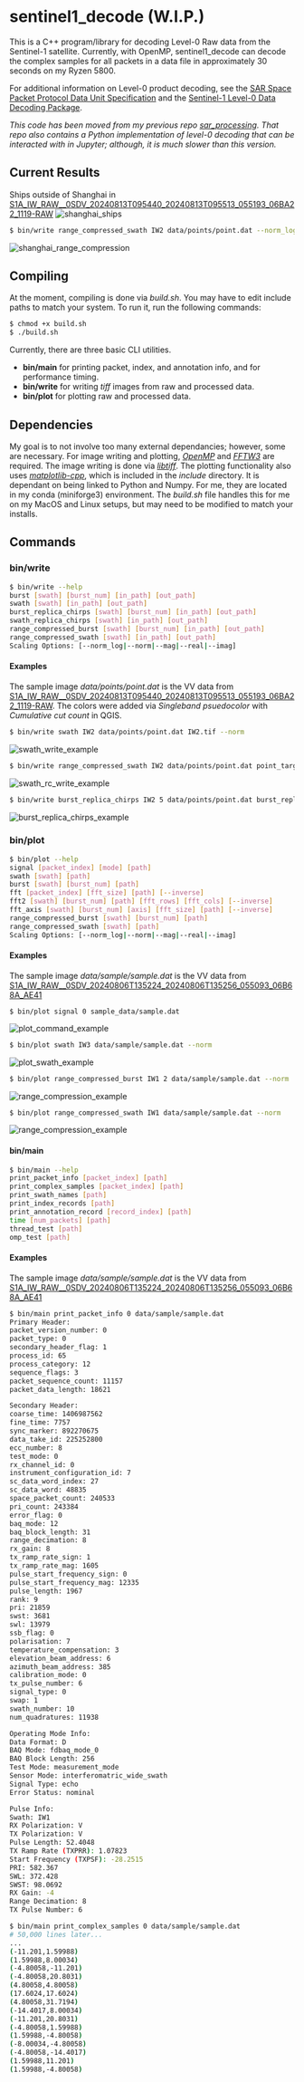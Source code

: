 # sentinel1_decode (W.I.P.)

This is a C++ program/library for decoding Level-0 Raw data from the Sentinel-1 satellite. Currently, with OpenMP, sentinel1_decode can decode the complex samples for all packets in a data file in approximately 30 seconds on my Ryzen 5800.

For additional information on Level-0 product decoding, see the [SAR Space Packet Protocol Data Unit Specification](https://sentinels.copernicus.eu/documents/247904/2142675/Sentinel-1-SAR-Space-Packet-Protocol-Data-Unit.pdf) and the [Sentinel-1 Level-0 Data Decoding Package](https://sentinel.esa.int/documents/247904/0/Sentinel-1-Level-0-Data-Decoding-Package.pdf/a8742c59-4914-40c4-8309-c77515649f17).

*This code has been moved from my previous repo [sar_processing](https://github.com/andrewplayer3/sar_processing). That repo also contains a Python implementation of level-0 decoding that can be interacted with in Jupyter; although, it is much slower than this version.*

## Current Results

Ships outside of Shanghai in [S1A_IW_RAW__0SDV_20240813T095440_20240813T095513_055193_06BA22_1119-RAW](https://search.asf.alaska.edu/#/?searchType=List%20Search&searchList=S1A_IW_RAW__0SDV_20240813T095440_20240813T095513_055193_06BA22_1119-RAW&resultsLoaded=true&granule=S1A_IW_RAW__0SDV_20240813T095440_20240813T095513_055193_06BA22_1119-RAW)
![shanghai_ships](imgs/shanghai.png)
```bash
$ bin/write range_compressed_swath IW2 data/points/point.dat --norm_log
```
![shanghai_range_compression](imgs/shanghai_range_compression_v2.png)

## Compiling
At the moment, compiling is done via *build.sh*. You may have to edit include paths to match your system. To run it, run the following commands:
```bash
$ chmod +x build.sh
$ ./build.sh
```
Currently, there are three basic CLI utilities.
 * **bin/main** for printing packet, index, and annotation info, and for performance timing.
 * **bin/write** for writing *tiff* images from raw and processed data.
 * **bin/plot** for plotting raw and processed data.

## Dependencies

My goal is to not involve too many external dependancies; however, some are necessary. For image writing and plotting, *[OpenMP](https://curc.readthedocs.io/en/latest/programming/OpenMP-C.html)* and *[FFTW3](https://www.fftw.org/)* are required. The image writing is done via *[libtiff](http://www.libtiff.org/)*. The plotting functionality also uses *[matplotlib-cpp](https://github.com/lava/matplotlib-cpp)*, which is included in the *include* directory. It is dependant on being linked to Python and Numpy. For me, they are located in my conda (miniforge3) environment. The *build.sh* file handles this for me on my MacOS and Linux setups, but may need to be modified to match your installs. 

## Commands
### bin/write
```bash
$ bin/write --help
burst [swath] [burst_num] [in_path] [out_path]
swath [swath] [in_path] [out_path]
burst_replica_chirps [swath] [burst_num] [in_path] [out_path]
swath_replica_chirps [swath] [in_path] [out_path]
range_compressed_burst [swath] [burst_num] [in_path] [out_path]
range_compressed_swath [swath] [in_path] [out_path]
Scaling Options: [--norm_log|--norm|--mag|--real|--imag]
```
#### Examples
The sample image *data/points/point.dat* is the VV data from [S1A_IW_RAW__0SDV_20240813T095440_20240813T095513_055193_06BA22_1119-RAW](https://search.asf.alaska.edu/#/?searchType=List%20Search&searchList=S1A_IW_RAW__0SDV_20240813T095440_20240813T095513_055193_06BA22_1119-RAW&resultsLoaded=true&granule=S1A_IW_RAW__0SDV_20240813T095440_20240813T095513_055193_06BA22_1119-RAW). The colors were added via *Singleband psuedocolor* with *Cumulative cut count* in QGIS.
```bash
$ bin/write swath IW2 data/points/point.dat IW2.tif --norm
```
![swath_write_example](imgs/swath_write_example.png)
```bash
$ bin/write range_compressed_swath IW2 data/points/point.dat point_targets.tif --norm
```
![swath_rc_write_example](imgs/swath_rc_write_examples.png)
```bash
$ bin/write burst_replica_chirps IW2 5 data/points/point.dat burst_replica_chirps.tif
```
![burst_replica_chirps_example](imgs/burst_replica_chirp_example.png)
### bin/plot
```bash
$ bin/plot --help
signal [packet_index] [mode] [path]
swath [swath] [path]
burst [swath] [burst_num] [path]
fft [packet_index] [fft_size] [path] [--inverse]
fft2 [swath] [burst_num] [path] [fft_rows] [fft_cols] [--inverse]
fft_axis [swath] [burst_num] [axis] [fft_size] [path] [--inverse]
range_compressed_burst [swath] [burst_num] [path]
range_compressed_swath [swath] [path]
Scaling Options: [--norm_log|--norm|--mag|--real|--imag]
```
#### Examples
The sample image *data/sample/sample.dat* is the VV data from [S1A_IW_RAW__0SDV_20240806T135224_20240806T135256_055093_06B68A_AE41](https://search.asf.alaska.edu/#/?searchType=List%20Search&searchList=S1A_IW_RAW__0SDV_20240806T135224_20240806T135256_055093_06B68A_AE41&resultsLoaded=true&granule=S1A_IW_RAW__0SDV_20240806T135224_20240806T135256_055093_06B68A_AE41-RAW)
```
$ bin/plot signal 0 sample_data/sample.dat
```
![plot_command_example](imgs/complex_sample_plot_example.png)
```bash
$ bin/plot swath IW3 data/sample/sample.dat --norm
```
![plot_swath_example](imgs/iw3_swath.png)
```bash
$ bin/plot range_compressed_burst IW1 2 data/sample/sample.dat --norm
```
![range_compression_example](imgs/range_compressed.png)
```bash
$ bin/plot range_compressed_swath IW1 data/sample/sample.dat --norm
```
![range_compression_example](imgs/range_compressed_swath.png)

#### bin/main
```bash
$ bin/main --help
print_packet_info [packet_index] [path]
print_complex_samples [packet_index] [path]
print_swath_names [path]
print_index_records [path]
print_annotation_record [record_index] [path]
time [num_packets] [path]
thread_test [path]
omp_test [path]
```
#### Examples
The sample image *data/sample/sample.dat* is the VV data from [S1A_IW_RAW__0SDV_20240806T135224_20240806T135256_055093_06B68A_AE41](https://search.asf.alaska.edu/#/?searchType=List%20Search&searchList=S1A_IW_RAW__0SDV_20240806T135224_20240806T135256_055093_06B68A_AE41&resultsLoaded=true&granule=S1A_IW_RAW__0SDV_20240806T135224_20240806T135256_055093_06B68A_AE41-RAW)
```bash
$ bin/main print_packet_info 0 data/sample/sample.dat
Primary Header:
packet_version_number: 0
packet_type: 0
secondary_header_flag: 1
process_id: 65
process_category: 12
sequence_flags: 3
packet_sequence_count: 11157
packet_data_length: 18621

Secondary Header:
coarse_time: 1406987562
fine_time: 7757
sync_marker: 892270675
data_take_id: 225252800
ecc_number: 8
test_mode: 0
rx_channel_id: 0
instrument_configuration_id: 7
sc_data_word_index: 27
sc_data_word: 48835
space_packet_count: 240533
pri_count: 243384
error_flag: 0
baq_mode: 12
baq_block_length: 31
range_decimation: 8
rx_gain: 8
tx_ramp_rate_sign: 1
tx_ramp_rate_mag: 1605
pulse_start_frequency_sign: 0
pulse_start_frequency_mag: 12335
pulse_length: 1967
rank: 9
pri: 21859
swst: 3681
swl: 13979
ssb_flag: 0
polarisation: 7
temperature_compensation: 3
elevation_beam_address: 6
azimuth_beam_address: 385
calibration_mode: 0
tx_pulse_number: 6
signal_type: 0
swap: 1
swath_number: 10
num_quadratures: 11938

Operating Mode Info:
Data Format: D
BAQ Mode: fdbaq_mode_0
BAQ Block Length: 256
Test Mode: measurement_mode
Sensor Mode: interferomatric_wide_swath
Signal Type: echo
Error Status: nominal

Pulse Info:
Swath: IW1
RX Polarization: V
TX Polarization: V
Pulse Length: 52.4048
TX Ramp Rate (TXPRR): 1.07823
Start Frequency (TXPSF): -28.2515
PRI: 582.367
SWL: 372.428
SWST: 98.0692
RX Gain: -4
Range Decimation: 8
TX Pulse Number: 6
```

```bash
$ bin/main print_complex_samples 0 data/sample/sample.dat
# 50,000 lines later...
...
(-11.201,1.59988)
(1.59988,8.00034)
(-4.80058,-11.201)
(-4.80058,20.8031)
(4.80058,4.80058)
(17.6024,17.6024)
(4.80058,31.7194)
(-14.4017,8.00034)
(-11.201,20.8031)
(-4.80058,1.59988)
(1.59988,-4.80058)
(-8.00034,-4.80058)
(-4.80058,-14.4017)
(1.59988,11.201)
(1.59988,-4.80058)
```
